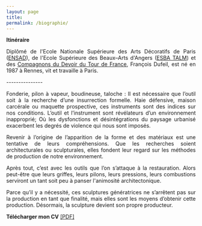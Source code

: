 ```yaml
---
layout: page
title: 
permalink: /biographie/
---
```


<span style="font-weight: bold;">Itin&eacute;raire</span> 

<p style="text-align:justify">
Dipl&ocirc;m&eacute; de l&#39;Ecole Nationale Sup&eacute;rieure des Arts D&eacute;coratifs de Paris (<a href="#" onclick='window.open("http://www.ensad.fr/");return false;'>ENSAD</a>), de l&#39;Ecole Sup&eacute;rieure des Beaux&ndash;Arts d&#39;Angers (<a href="#" onclick='window.open("http://angers.esba-talm.fr/");return false;'>ESBA TALM</a>) et des <a href="#" onclick='window.open("http://www.compagnons-du-devoir.com/");return false;'>Compagnons du Devoir du Tour de France</a>, Fran&ccedil;ois Dufeil, est n&eacute; en 1987 &agrave; Rennes, vit et travaille &agrave; Paris.
</p>
<span style="font-color: #272727;">---------------</span> 
<br/>
<p style="text-align:justify">
Fonderie, pilon &agrave; vapeur, boudineuse, taloche : Il est n&eacute;cessaire que l’outil soit à la recherche d’une insurrection formelle. Haie d&eacute;fensive, maison carc&eacute;rale ou maquette prospective, ces instruments sont des indices sur nos conditions. L’outil et l’instrument sont r&eacute;v&eacute;lateurs d’un environnement inappropri&eacute;; O&ugrave; les dysfonctions et d&eacute;sint&eacute;grations du paysage urbanis&eacute; exacerbent les degr&eacute;s de violence qui nous sont impos&eacute;s.
</p> 

<p style="text-align:justify">
Revenir &agrave; l’origine de l’apparition de la forme et des mat&eacute;riaux est une tentative de leurs compr&eacute;hensions. Que les recherches soient architecturales ou sculpturales, elles fondent leur regard sur les m&eacute;thodes de production de notre environnement.
</p> 

<p style="text-align:justify">
Apr&egrave;s tout, c’est avec les outils que l’on s’attaque à la restauration. Alors peut-être que leurs griffes, leurs pilons, leurs pressions, leurs combustions serviront un tant soit peu &agrave;
panser l'animosit&eacute; architectonique.
</p> 

<p style="text-align:justify">
Parce qu’il y a n&eacute;cessit&eacute;, ces sculptures g&eacute;n&eacute;ratrices ne s’arrêtent pas sur la production en tant que finalit&eacute;, mais elles sont les moyens d’obtenir cette production. D&eacute;sormais, la sculpture devient son propre producteur.
</p> 




<p style="text-align:justify">
<span style="font-weight: bold;">T&eacute;l&eacute;charger mon CV</span> <a href= onclick='window.open;return false;'"{{ 'images/CV-Francois-Dufeil.pdf' | relative_url }}">[PDF]</a>
</p>
